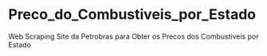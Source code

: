 # Preco_do_Combustiveis_por_Estado
Web Scraping Site da Petrobras para Obter os Precos dos Combustiveis por Estado
